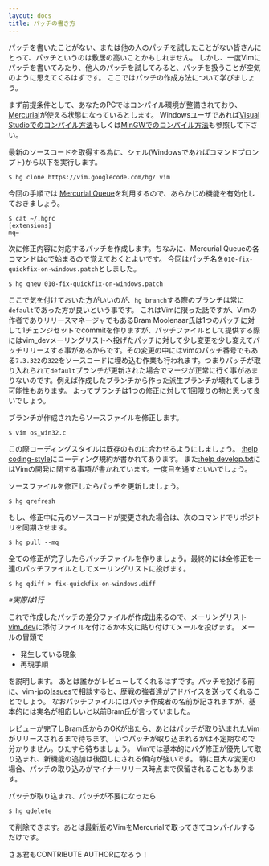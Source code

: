 ```yaml
---
layout: docs
title: パッチの書き方
---
```


パッチを書いたことがない、または他の人のパッチを試したことがない皆さんにとって、パッチというのは敷居の高いことかもしれません。
しかし、一度Vimにパッチを書いてみたり、他人のパッチを試してみると、パッチを扱うことが空気のように思えてくるはずです。
ここではパッチの作成方法について学びましょう。

まず前提条件として、あなたのPCではコンパイル環境が整備されており、[Mercurial](http://mercurial.selenic.com/)が使える状態になっているとします。
Windowsユーザであれば[Visual Studioでのコンパイル方法](http://vim-jp.org/docs/build_windows_msvc.html)もしくは[MinGWでのコンパイル方法](http://vim-jp.org/docs/build_windows_mingw.html)も参照して下さい。

最新のソースコードを取得する為に、シェル(Windowsであればコマンドプロンプト)から以下を実行します。

    $ hg clone https://vim.googlecode.com/hg/ vim

今回の手順では [Mercurial Queue](http://mercurial.selenic.com/wiki/JapaneseMqExtension)を利用するので、あらかじめ機能を有効化しておきましょう。

    $ cat ~/.hgrc
    [extensions]
    mq=

次に修正内容に対応するパッチを作成します。ちなみに、Mercurial Queueの各コマンドはqで始まるので覚えておくとよいです。
今回はパッチ名を`010-fix-quickfix-on-windows.patch`としました。

    $ hg qnew 010-fix-quickfix-on-windows.patch

ここで気を付けておいた方がいいのが、`hg branch`する際のブランチは常に`default`であった方が良いという事です。
これはVimに限った話ですが、Vimの作者でありリリースマネージャでもあるBram Moolenaar氏は1つのパッチに対して1チェンジセットでcommitを作りますが、パッチファイルとして提供する際にはvim\_devメーリングリストへ投げたパッチに対して少し変更を少し変えてパッチリリースする事があるからです。その変更の中にはvimのパッチ番号でもある`7.3.322`の`322`をソースコードに埋め込む作業も行われます。つまりパッチが取り入れられて`default`ブランチが更新された場合でマージが正常に行く事があまりないのです。例えば作成したブランチから作った派生ブランチが壊れてしまう可能性もあります。
よってブランチは1つの修正に対して1回限りの物と思って良いでしょう。

ブランチが作成されたらソースファイルを修正します。

    $ vim os_win32.c

この際コーディングスタイルは既存のものに合わせるようにしましょう。
[:help coding-style](http://vim-jp.org/vimdoc-ja/develop.html#coding-style)にコーディング規約が書かれてあります。
また[:help develop.txt](http://vim-jp.org/vimdoc-ja/develop.html)にはVimの開発に関する事項が書かれています。一度目を通すといいでしょう。

ソースファイルを修正したらパッチを更新しましょう。

    $ hg qrefresh

もし、修正中に元のソースコードが変更された場合は、次のコマンドでリポジトリを同期させます。

    $ hg pull --mq

全ての修正が完了したらパッチファイルを作りましょう。最終的には全修正を一連のパッチファイルとしてメーリングリストに投げます。

    $ hg qdiff > fix-quickfix-on-windows.diff

*※実際は1行*

これで作成したパッチの差分ファイルが作成出来るので、メーリングリスト[vim\_dev](https://groups.google.com/forum/#!forum/vim_dev)に添付ファイルを付けるか本文に貼り付けてメールを投げます。
メールの冒頭で

- 発生している現象
- 再現手順

を説明します。
あとは誰かがレビューしてくれるはずです。パッチを投げる前に、vim-jpの[Issues](http://github.com/vim-jp/issues/issues)で相談すると、歴戦の強者達がアドバイスを送ってくれることでしょう。
なおパッチファイルにはパッチ作成者の名前が記されますが、基本的には実名が相応しいと以前Bram氏が言っていました。

レビューが完了しBram氏からのOKが出たら、あとはパッチが取り込まれたVimがリリースされるまで待ちます。
いつパッチが取り込まれるかは不定期なので分かりません。ひたすら待ちましょう。
Vimでは基本的にバグ修正が優先して取り込まれ、新機能の追加は後回しにされる傾向が強いです。
特に巨大な変更の場合、パッチの取り込みがマイナーリリース時点まで保留されることもあります。

パッチが取り込まれ、パッチが不要になったら

    $ hg qdelete

で削除できます。あとは最新版のVimをMercurialで取ってきてコンパイルするだけです。

さぁ君もCONTRIBUTE AUTHORになろう！
